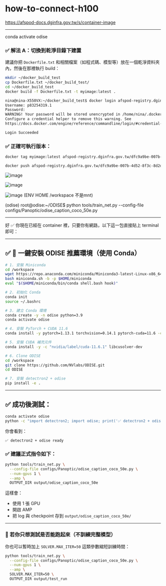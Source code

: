 # how-to-connect-h100

https://afspod-docs.dginfra.gov.tw/s/container-image

---
conda activate odise

### ✅ 解法 A：切換到乾淨目錄下建置

建議你把 `Dockerfile.txt` 和相關檔案（如程式碼、模型等）放在一個乾淨資料夾內，然後在那裡執行 build：

```bash
mkdir ~/docker_build_test
cp Dockerfile.txt ~/docker_build_test/
cd ~/docker_build_test
docker build -f Dockerfile.txt -t myimage:latest .
```
```bash
nina@nina-X550VX:~/docker_build_test$ docker login afspod-registry.dginfra.gov.tw
Username: p83254319.1
Password: 
WARNING! Your password will be stored unencrypted in /home/nina/.docker/config.json.
Configure a credential helper to remove this warning. See
https://docs.docker.com/engine/reference/commandline/login/#credential-stores

Login Succeeded
```


### ✅ 正確可執行版本：

```bash
docker tag myimage:latest afspod-registry.dginfra.gov.tw/dfc9a9be-007b-4d52-8f3c-8d2d1569eac3/myimage:latest

docker push afspod-registry.dginfra.gov.tw/dfc9a9be-007b-4d52-8f3c-8d2d1569eac3/myimage:latest
```

![image](https://github.com/user-attachments/assets/90c8c378-a2f2-41c1-a12c-7b1b12bdb466)

![image](https://github.com/user-attachments/assets/05c869fd-0346-4137-a0cc-e42f3ed2d9db)

![image](https://github.com/user-attachments/assets/6cf93f72-7c0f-4a8f-b1f6-7a06f0bc2ce4)
(ENV HOME /workspace 不是mnt)


(odise) root@odise:~/ODISE$ python tools/train_net.py --config-file configs/Panoptic/odise_caption_coco_50e.py

---
好 ✅ 你現在已經在 container 裡，只要你有網路，以下這一包直接貼上 terminal 即可：

---

## ✅ 🚀 一鍵安裝 ODISE 推薦環境（使用 Conda）

```bash
# 1. 安裝 Miniconda
cd /workspace
wget https://repo.anaconda.com/miniconda/Miniconda3-latest-Linux-x86_64.sh -O miniconda.sh
bash miniconda.sh -b -p $HOME/miniconda
eval "$($HOME/miniconda/bin/conda shell.bash hook)"

# 2. 初始化 Conda
conda init
source ~/.bashrc

# 3. 建立 Conda 環境
conda create -y -n odise python=3.9
conda activate odise

# 4. 安裝 PyTorch + CUDA 11.6
conda install -y pytorch=1.13.1 torchvision=0.14.1 pytorch-cuda=11.6 -c pytorch -c nvidia

# 5. 安裝 CUDA 補充元件
conda install -y -c "nvidia/label/cuda-11.6.1" libcusolver-dev

# 6. Clone ODISE
cd /workspace
git clone https://github.com/NVlabs/ODISE.git
cd ODISE

# 7. 安裝 detectron2 + odise
pip install -e .
```

---

## ✅ 成功後測試：

```bash
conda activate odise
python -c "import detectron2; import odise; print('✅ detectron2 + odise ready')"
```

你會看到：

```
✅ detectron2 + odise ready
```





### ✅ 建議正式指令如下：

```bash
python tools/train_net.py \
  --config-file configs/Panoptic/odise_caption_coco_50e.py \
  --num-gpus 1 \
  --amp \
  OUTPUT_DIR output/odise_caption_coco_50e
```

這樣會：

* 使用 1 張 GPU
* 開啟 AMP
* 把 log 與 checkpoint 存到 `output/odise_caption_coco_50e/`

---

### 🧪 若你只想測試是否能跑起來（不訓練完整模型）

你也可以暫時加上 `SOLVER.MAX_ITER=50` 這類參數縮短訓練時間：

```bash
python tools/train_net.py \
  --config-file configs/Panoptic/odise_caption_coco_50e.py \
  --num-gpus 1 \
  --amp \
  SOLVER.MAX_ITER=50 \
  OUTPUT_DIR output/test_run
```
